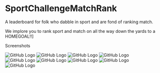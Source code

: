 # SportChallengeMatchRank
A leaderboard for folk who dabble in sport and are fond of ranking match.

We implore you to rank sport and match on all the way down the yards to a HOMEGOAL!!]

Screenshots

![GitHub Logo](/Screenshots/IMG_0696.PNG)
![GitHub Logo](/Screenshots/IMG_0697.PNG)
![GitHub Logo](/Screenshots/IMG_0698.PNG)
![GitHub Logo](/Screenshots/IMG_0699.PNG)
![GitHub Logo](/Screenshots/IMG_0700.PNG)
![GitHub Logo](/Screenshots/IMG_0701.PNG)
![GitHub Logo](/Screenshots/IMG_0702.PNG)
![GitHub Logo](/Screenshots/IMG_0703.PNG)
![GitHub Logo](/Screenshots/IMG_0704.PNG)